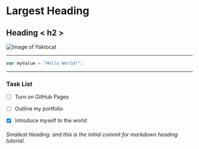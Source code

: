 # Largest Heading 

## Heading < h2 >

![Image of Yaktocat](https://octodex.github.com/images/yaktocat.png)

---

``` javascript
var myValue = "Hello World!";
```

---

### Task List 
- [ ] Turn on GitHub Pages
- [ ] Outline my portfolio
- [x] Introduce myself to the world


###### Smallest Heading. and this is the initial commit for markdown heading tutorial. 
